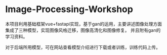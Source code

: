 # Image-Processing-Workshop
本项目利用基础框架vue+fastapi实现，基于gan的运用，主要讲述图像处理方面
集成了三种模型，实现图像风格迁移，图像高清化和图像修复。
并且附有gan的学习资料。

对于后端所用模型，可在网站查看模型介绍进行下载或者训练，训练代码上传。
